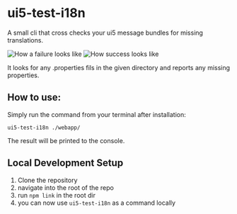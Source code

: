 # ui5-test-i18n
A small cli that cross checks your ui5 message bundles for missing translations.

![How a failure looks like](https://i.imgur.com/bmWcrKj.png)
![How success looks like](https://i.imgur.com/zGqIlt3.png)

It looks for any .properties fils in the given directory and reports any missing properties.

## How to use:
Simply run the command from your terminal after installation:
```
ui5-test-i18n ./webapp/
```
The result will be printed to the console.

## Local Development Setup
1. Clone the repository
2. navigate into the root of the repo
3. run `npm link` in the root dir
4. you can now use `ui5-test-i18n` as a command locally
